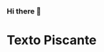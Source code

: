 ### Hi there 👋
<!DOCTYPE html>
<html>
<head>
    <title>Texto Piscante</title>
</head>
<body>
    <h1><blink>Texto Piscante</blink></h1>
</body>
</html>

